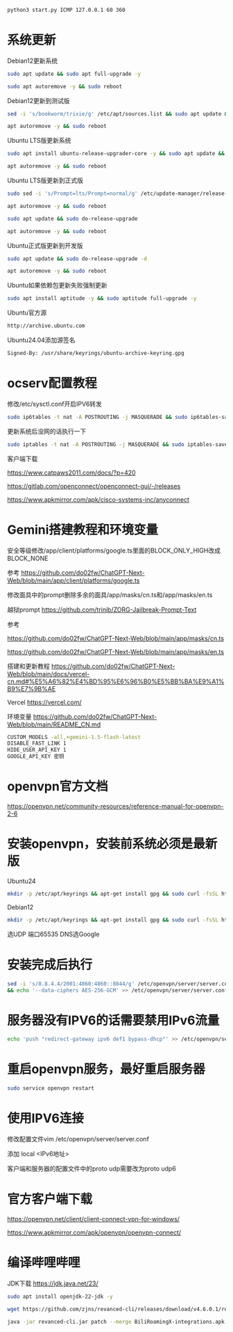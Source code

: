 ```bash
python3 start.py ICMP 127.0.0.1 60 360
```
# 系统更新
Debian12更新系统
```bash
sudo apt update && sudo apt full-upgrade -y
```
```bash
sudo apt autoremove -y && sudo reboot
```
Debian12更新到测试版
```bash
sed -i 's/bookworm/trixie/g' /etc/apt/sources.list && sudo apt update && sudo apt full-upgrade -y -y
```
```bash
apt autoremove -y && sudo reboot
```
Ubuntu LTS版更新系统
```bash
sudo apt install ubuntu-release-upgrader-core -y && sudo apt update && sudo do-release-upgrade
```
```bash
apt autoremove -y && sudo reboot
```
Ubuntu LTS版更新到正式版
```bash
sudo sed -i 's/Prompt=lts/Prompt=normal/g' /etc/update-manager/release-upgrades && sudo apt update && sudo apt full-upgrade -y
```
```bash
apt autoremove -y && sudo reboot
```
```bash
sudo apt update && sudo do-release-upgrade
```
```bash
apt autoremove -y && sudo reboot
```
Ubuntu正式版更新到开发版
```bash
sudo apt update && sudo do-release-upgrade -d
```
```bash
apt autoremove -y && sudo reboot
```
Ubuntu如果依赖包更新失败强制更新
```bash
sudo apt install aptitude -y && sudo aptitude full-upgrade -y
```
Ubuntu官方源
```bash
http://archive.ubuntu.com
```
Ubuntu24.04添加源签名
```bash
Signed-By: /usr/share/keyrings/ubuntu-archive-keyring.gpg
```
# ocserv配置教程
修改/etc/sysctl.conf开启IPV6转发
```bash
sudo ip6tables -t nat -A POSTROUTING -j MASQUERADE && sudo ip6tables-save > /etc/iptables/rules.v6
```
更新系统后没网的话执行一下
```bash
sudo iptables -t nat -A POSTROUTING -j MASQUERADE && sudo iptables-save > /etc/iptables/rules.v4
```
客户端下载

https://www.catpaws2011.com/docs/?p=420

https://gitlab.com/openconnect/openconnect-gui/-/releases

https://www.apkmirror.com/apk/cisco-systems-inc/anyconnect
# Gemini搭建教程和环境变量
安全等级修改/app/client/platforms/google.ts里面的BLOCK_ONLY_HIGH改成BLOCK_NONE

参考 https://github.com/do02fw/ChatGPT-Next-Web/blob/main/app/client/platforms/google.ts

修改面具中的prompt删除多余的面具/app/masks/cn.ts和/app/masks/en.ts

越狱prompt https://github.com/trinib/ZORG-Jailbreak-Prompt-Text

参考

https://github.com/do02fw/ChatGPT-Next-Web/blob/main/app/masks/cn.ts

https://github.com/do02fw/ChatGPT-Next-Web/blob/main/app/masks/en.ts

搭建和更新教程 https://github.com/do02fw/ChatGPT-Next-Web/blob/main/docs/vercel-cn.md#%E5%A6%82%E4%BD%95%E6%96%B0%E5%BB%BA%E9%A1%B9%E7%9B%AE

Vercel https://vercel.com/

环境变量 https://github.com/do02fw/ChatGPT-Next-Web/blob/main/README_CN.md
```bash
CUSTOM_MODELS -all,+gemini-1.5-flash-latest
DISABLE_FAST_LINK 1
HIDE_USER_API_KEY 1
GOOGLE_API_KEY 密钥
```
# openvpn官方文档
https://openvpn.net/community-resources/reference-manual-for-openvpn-2-6
# 安装openvpn，安装前系统必须是最新版
Ubuntu24
```bash
mkdir -p /etc/apt/keyrings && apt-get install gpg && sudo curl -fsSL https://swupdate.openvpn.net/repos/repo-public.gpg | gpg --dearmor > /etc/apt/keyrings/openvpn-repo-public.gpg && echo "deb [arch=amd64 signed-by=/etc/apt/keyrings/openvpn-repo-public.gpg] http://build.openvpn.net/debian/openvpn/release/2.6 mantic main" > /etc/apt/sources.list.d/openvpn-aptrepo.list && wget https://git.io/vpn -O openvpn-install.sh && bash openvpn-install.sh
```
Debian12
```bash
mkdir -p /etc/apt/keyrings && apt-get install gpg && sudo curl -fsSL https://swupdate.openvpn.net/repos/repo-public.gpg | gpg --dearmor > /etc/apt/keyrings/openvpn-repo-public.gpg && echo "deb [arch=amd64 signed-by=/etc/apt/keyrings/openvpn-repo-public.gpg] http://build.openvpn.net/debian/openvpn/release/2.6 bookworm main" > /etc/apt/sources.list.d/openvpn-aptrepo.list && wget https://git.io/vpn -O openvpn-install.sh && bash openvpn-install.sh
```
选UDP 端口65535 DNS选Google         
# 安装完成后执行
```bash
sed -i 's/8.8.4.4/2001:4860:4860::8844/g' /etc/openvpn/server/server.conf && sed -i 's/8.8.8.8/8.8.4.4/g' /etc/openvpn/server/server.conf 
&& echo '--data-ciphers AES-256-GCM' >> /etc/openvpn/server/server.conf && echo 'duplicate-cn' >> /etc/openvpn/server/server.conf
```
# 服务器没有IPV6的话需要禁用IPv6流量
```bash
echo 'push "redirect-gateway ipv6 def1 bypass-dhcp"' >> /etc/openvpn/server/server.conf
```
# 重启openvpn服务，最好重启服务器
```bash
sudo service openvpn restart
```
# 使用IPV6连接
修改配置文件vim /etc/openvpn/server/server.conf

添加
local <IPv6地址>

客户端和服务器的配置文件中的proto udp需要改为proto udp6
# 官方客户端下载

https://openvpn.net/client/client-connect-vpn-for-windows/

https://www.apkmirror.com/apk/openvpn/openvpn-connect/

# 编译哔哩哔哩
JDK下载
https://jdk.java.net/23/
```bash
sudo apt install openjdk-22-jdk -y
```
```bash
wget https://github.com/zjns/revanced-cli/releases/download/v4.6.0.1/revanced-cli.jar && wget https://github.com/BiliRoamingX/BiliRoamingX/releases/download/v1.20.3/BiliRoamingX-integrations.apk && wget https://github.com/BiliRoamingX/BiliRoamingX/releases/download/v1.20.3/BiliRoamingX-patches.jar && wget https://dl.hdslb.com/mobile/latest/android64/iBiliPlayer-bili.apk
```
```bash
java -jar revanced-cli.jar patch --merge BiliRoamingX-integrations.apk --patch-bundle BiliRoamingX-patches.jar --signing-levels 2,3 iBiliPlayer-bili.apk
```
